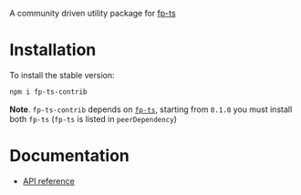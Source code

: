 A community driven utility package for [fp-ts](https://github.com/gcanti/fp-ts)

# Installation

To install the stable version:

```sh
npm i fp-ts-contrib
```

**Note**. `fp-ts-contrib` depends on [`fp-ts`](https://github.com/gcanti/fp-ts), starting from `0.1.0` you must install both `fp-ts` (`fp-ts` is listed in `peerDependency`)

# Documentation

- [API reference](https://gcanti.github.io/fp-ts-contrib/)
